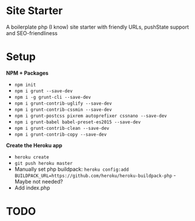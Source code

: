 Site Starter
============

A boilerplate php (I know) site starter with friendly URLs, pushState support and SEO-friendliness

# Setup

**NPM + Packages**

* `npm init`
* `npm i grunt --save-dev`
* `npm i -g grunt-cli --save-dev`
* `npm i grunt-contrib-uglify --save-dev`
* `npm i grunt-contrib-cssmin --save-dev`
* `npm i grunt-postcss pixrem autoprefixer cssnano --save-dev`
* `npm i grunt-babel babel-preset-es2015 --save-dev`
* `npm i grunt-contrib-clean --save-dev`
* `npm i grunt-contrib-copy --save-dev`


**Create the Heroku app**

* `heroku create`
* `git push heroku master`
* Manually set php buildpack: `heroku config:add BUILDPACK_URL=https://github.com/heroku/heroku-buildpack-php` - Maybe not needed?
* Add index.php


TODO
============
